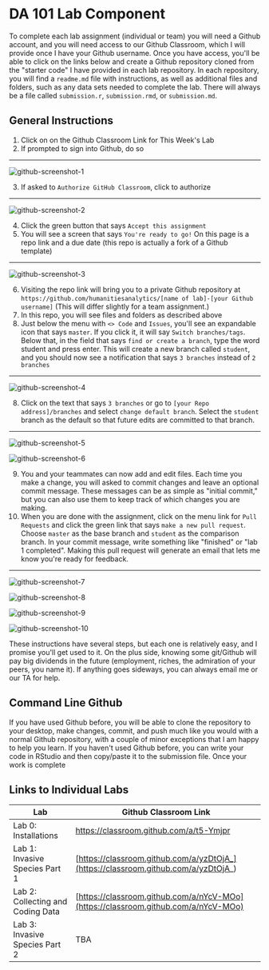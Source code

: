 # DA 101 Lab Component 

To complete each lab assignment (individual or team) you will need a Github account, and you will need access to our Github Classroom, which I will provide once I have your Github username. Once you have access, you'll be able to click on the links below and create a Github repository cloned from the "starter code" I have provided in each lab repository. In each repository, you will find a `readme.md` file with instructions, as well as additional files and folders, such as any data sets needed to complete the lab. There will always be a file called `submission.r`, `submission.rmd`, or `submission.md`. 

## General Instructions

1. Click on on the Github Classroom Link for This Week's Lab
2. If prompted to sign into Github, do so
---
![github-screenshot-1](images/github-1.png)

3. If asked to `Authorize GitHub Classroom`, click to authorize
---
![github-screenshot-2](images/github-2.png)

4. Click the green button that says `Accept this assignment`
5. You will see a screen that says `You're ready to go!` On this page is a repo link and a due date (this repo is actually a fork of a Github template)
---
![github-screenshot-3](images/github-3.png)

6. Visiting the repo link will bring you to a private Github repository at `https://github.com/humanitiesanalytics/[name of lab]-[your Github username]` (This will differ slightly for a team assignment.)
6. In this repo, you will see files and folders as described above
7. Just below the menu with  `<> Code` and `Issues`, you'll see an expandable icon that says `master`. If you click it, it will say `Switch branches/tags`. Below that, in the field that says `find or create a branch`, type the word student and press enter. This will create a new branch called `student`, and you should now see a notification that says `3 branches` instead of `2 branches`
---
![github-screenshot-4](images/github-4.png)

8. Click on the text that says `3 branches` or go to `[your Repo address]/branches` and select `change default branch`. Select the `student` branch as the default so that future edits are committed to that branch.
---
![github-screenshot-5](images/github-5.png)

![github-screenshot-6](images/github-6.png)

9. You and your teammates can now add and edit files. Each time you make a change, you will asked to commit changes and leave an optional commit message. These messages can be as simple as "initial commit," but you can also use them to keep track of which changes you are making.
10. When you are done with the assignment, click on the menu link for `Pull Requests` and click the green link that says `make a new pull request`. Choose `master` as the base branch and `student` as the comparison branch. In your commit message, write something like "finished" or "lab 1 completed". Making this pull request will generate an email that lets me know you're ready for feedback. 
---
![github-screenshot-7](images/github-7.png)

![github-screenshot-8](images/github-8.png)

![github-screenshot-9](images/github-9.png)

![github-screenshot-10](images/github-10.png)

These instructions have several steps, but each one is relatively easy, and I promise you'll get used to it. On the plus side, knowing some git/Github will pay big dividends in the future (employment, riches, the admiration of your peers, you name it). If anything goes sideways, you can always email me or our TA for help. 

## Command Line Github 

If you have used Github before, you will be able to clone the repository to your desktop, make changes, commit, and push much like you would with a normal Github repository, with a couple of minor exceptions that I am happy to help you learn. If you haven't used Github before, you can write your code in RStudio and then copy/paste it to the submission file. Once your work is complete

## Links to Individual Labs

|Lab                              | Github Classroom Link                     |
|---------------------------------|-------------------------------------------|
|Lab 0: Installations             |  https://classroom.github.com/a/t5-Ymjpr  |
|Lab 1: Invasive Species Part 1   |  [https://classroom.github.com/a/yzDtOjA_](https://classroom.github.com/a/yzDtOjA_)  |
|Lab 2: Collecting and Coding Data | [https://classroom.github.com/a/nYcV-MOo](https://classroom.github.com/a/nYcV-MOo)  |
|Lab 3: Invasive Species Part 2   |  TBA  |
